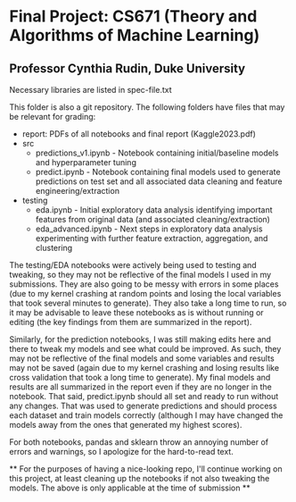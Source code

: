# Final Project: CS671 (Theory and Algorithms of Machine Learning)
## Professor Cynthia Rudin, Duke University

Necessary libraries are listed in spec-file.txt

This folder is also a git repository. The following folders have files that may be relevant for grading:
- report: PDFs of all notebooks and final report (Kaggle2023.pdf)
- src
    - predictions_v1.ipynb - Notebook containing initial/baseline models and hyperparameter tuning
    - predict.ipynb - Notebook containing final models used to generate predictions on test set and all associated data cleaning and feature engineering/extraction
- testing
    - eda.ipynb - Initial exploratory data analysis identifying important features from original data (and associated cleaning/extraction)
    - eda_advanced.ipynb - Next steps in exploratory data analysis experimenting with further feature extraction, aggregation, and clustering

The testing/EDA notebooks were actively being used to testing and tweaking, so they may not be reflective of the final models I used in my submissions. They are also going to be messy with errors in some places (due to my kernel crashing at random points and losing the local variables that took several minutes to generate). They also take a long time to run, so it may be advisable to leave these notebooks as is without running or editing (the key findings from them are summarized in the report).

Similarly, for the prediction notebooks, I was still making edits here and there to tweak my models and see what could be improved. As such, they may not be reflective of the final models and some variables and results may not be saved (again due to my kernel crashing and losing results like cross validation that took a long time to generate). My final models and results are all summarized in the report even if they are no longer in the notebook. That said, predict.ipynb should all set and ready to run without any changes. That was used to generate predictions and should process each dataset and train models correctly (although I may have changed the models away from the ones that generated my highest scores).

For both notebooks, pandas and sklearn throw an annoying number of errors and warnings, so I apologize for the hard-to-read text.

** For the purposes of having a nice-looking repo, I'll continue working on this project, at least cleaning up the notebooks if not also tweaking the models. The above is only applicable at the time of submission **

